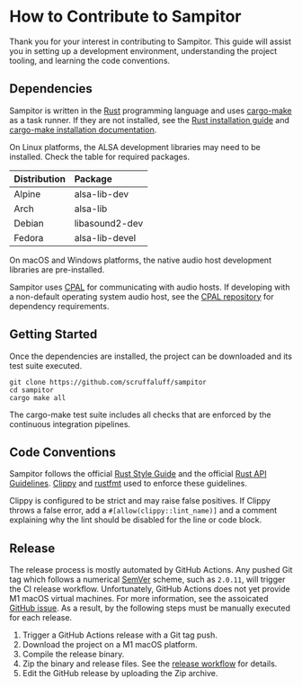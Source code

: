 # How to Contribute to Sampitor

Thank you for your interest in contributing to Sampitor. This guide will assist
you in setting up a development environment, understanding the project tooling,
and learning the code conventions.

## Dependencies

Sampitor is written in the [Rust](https://www.rust-lang.org/) programming
language and uses [cargo-make](https://github.com/sagiegurari/cargo-make) as a
task runner. If they are not installed, see the
[Rust installation guide](https://www.rust-lang.org/tools/install) and
[cargo-make installation documentation](https://github.com/sagiegurari/cargo-make#installation).

On Linux platforms, the ALSA development libraries may need to be installed.
Check the table for required packages.

| Distribution | Package        |
| :----------- | :------------- |
| Alpine       | alsa-lib-dev   |
| Arch         | alsa-lib       |
| Debian       | libasound2-dev |
| Fedora       | alsa-lib-devel |

On macOS and Windows platforms, the native audio host development libraries are
pre-installed.

Sampitor uses [CPAL](https://github.com/RustAudio/cpal) for communicating with
audio hosts. If developing with a non-default operating system audio host, see
the [CPAL repository](https://github.com/RustAudio/cpal) for dependency
requirements.

## Getting Started

Once the dependencies are installed, the project can be downloaded and its test
suite executed.

```console
git clone https://github.com/scruffaluff/sampitor
cd sampitor
cargo make all
```

The cargo-make test suite includes all checks that are enforced by the
continuous integration pipelines.

## Code Conventions

Sampitor follows the official
[Rust Style Guide](https://github.com/rust-dev-tools/fmt-rfcs/blob/master/guide/guide.md)
and the official
[Rust API Guidelines](https://rust-lang.github.io/api-guidelines/).
[Clippy](https://github.com/rust-lang/rust-clippy) and
[rustfmt](https://github.com/rust-lang/rustfmt) used to enforce these
guidelines.

Clippy is configured to be strict and may raise false positives. If Clippy
throws a false error, add a `#[allow(clippy::lint_name)]` and a comment
explaining why the lint should be disabled for the line or code block.

## Release

The release process is mostly automated by GitHub Actions. Any pushed Git tag
which follows a numerical [SemVer](https://semver.org/) scheme, such as
`2.0.11`, will trigger the CI release workflow. Unfortunately, GitHub Actions
does not yet provide M1 macOS virtual machines. For more information, see the
assoicated
[GitHub issue](https://github.com/actions/virtual-environments/issues/2187). As
a result, by the following steps must be manually executed for each release.

1. Trigger a GitHub Actions release with a Git tag push.
2. Download the project on a M1 macOS platform.
3. Compile the release binary.
4. Zip the binary and release files. See the
   [release workflow](<[github/workflows/release.yaml](https://github.com/scruffaluff/sampitor/blob/master/.github/workflows/release.yaml)>)
   for details.
5. Edit the GitHub release by uploading the Zip archive.

